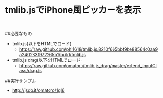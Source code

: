 tmlib.jsでiPhone風ピッカーを表示
========

<br />
<img href="https://raw.github.com/omatoro/tmlib.js_iPhonePicker/master/image.png"></img>
<br />

##必要なもの
* tmlib.js(以下をHTMLでロード)
  * https://raw.github.com/phi1618/tmlib.js/8210f665bbf9be88564c0aa9a240283f972265b1/build/tmlib.js
* tmlib.js drag(以下をHTMLでロード)
  * https://raw.github.com/omatoro/tmlib.js_drag/master/extend_inputClass/drag.js

##実行サンプル
* http://jsdo.it/omatoro/1gI6